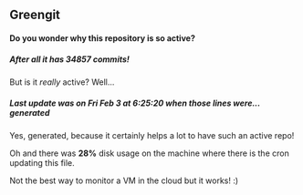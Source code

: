 ## Greengit

#### Do you wonder why this repository is so active?

##### After all it has 34857 commits!

But is it *really* active? Well...

##### Last update was on Fri Feb 3 at 6:25:20 when those lines were... generated

Yes, generated, because it certainly helps a lot to have such an active repo!

Oh and there was **28%** disk usage on the machine
where there is the cron updating this file.

Not the best way to monitor a VM in the cloud but it works! :)

